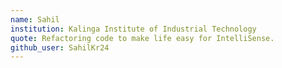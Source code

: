```yaml
---
name: Sahil
institution: Kalinga Institute of Industrial Technology
quote: Refactoring code to make life easy for IntelliSense.
github_user: SahilKr24
---
```

